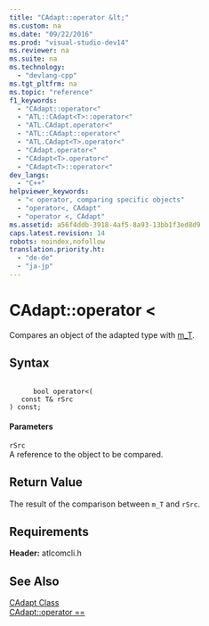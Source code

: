 ```yaml
---
title: "CAdapt::operator &lt;"
ms.custom: na
ms.date: "09/22/2016"
ms.prod: "visual-studio-dev14"
ms.reviewer: na
ms.suite: na
ms.technology: 
  - "devlang-cpp"
ms.tgt_pltfrm: na
ms.topic: "reference"
f1_keywords: 
  - "CAdapt::operator<"
  - "ATL::CAdapt<T>::operator<"
  - "ATL.CAdapt.operator<"
  - "ATL::CAdapt::operator<"
  - "ATL.CAdapt<T>.operator<"
  - "CAdapt.operator<"
  - "CAdapt<T>.operator<"
  - "CAdapt<T>::operator<"
dev_langs: 
  - "C++"
helpviewer_keywords: 
  - "< operator, comparing specific objects"
  - "operator<, CAdapt"
  - "operator <, CAdapt"
ms.assetid: a56f4ddb-3918-4af5-8a93-13bb1f3ed8d9
caps.latest.revision: 14
robots: noindex,nofollow
translation.priority.ht: 
  - "de-de"
  - "ja-jp"
---
```

# CAdapt::operator &lt;
Compares an object of the adapted type with [m_T](../vs140/cadapt--m_t.md).  
  
## Syntax  
  
```  
  
      bool operator<(  
   const T& rSrc  
) const;  
```  
  
#### Parameters  
 `rSrc`  
 A reference to the object to be compared.  
  
## Return Value  
 The result of the comparison between `m_T` and `rSrc`.  
  
## Requirements  
 **Header:** atlcomcli.h  
  
## See Also  
 [CAdapt Class](../vs140/cadapt-class.md)   
 [CAdapt::operator ==](../vs140/cadapt--operator-==.md)